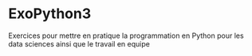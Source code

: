 # ExoPython3
Exercices pour mettre en pratique la programmation en Python pour les data sciences ainsi que le travail en equipe
